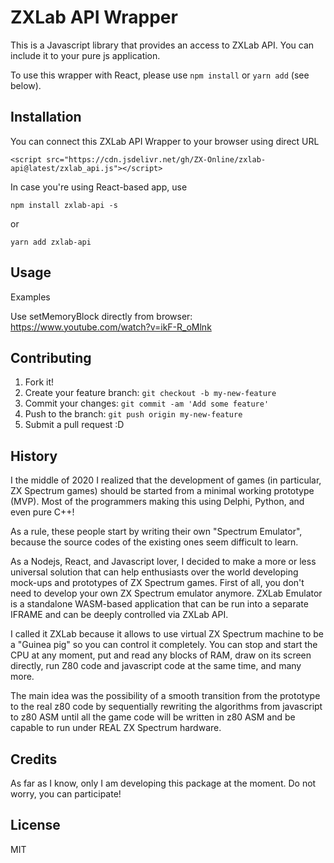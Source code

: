 # ZXLab API Wrapper

This is a Javascript library that provides an access to ZXLab API. You can include it to your pure js application.

To use this wrapper with React, please use `npm install` or `yarn add` (see below).

## Installation

You can connect this ZXLab API Wrapper to your browser using direct URL

```
<script src="https://cdn.jsdelivr.net/gh/ZX-Online/zxlab-api@latest/zxlab_api.js"></script>
```

In case you're using React-based app, use 

`npm install zxlab-api -s`

or 

`yarn add zxlab-api`


## Usage

Examples

Use setMemoryBlock directly from browser:
https://www.youtube.com/watch?v=ikF-R_oMlnk


## Contributing

1. Fork it!
2. Create your feature branch: `git checkout -b my-new-feature`
3. Commit your changes: `git commit -am 'Add some feature'`
4. Push to the branch: `git push origin my-new-feature`
5. Submit a pull request :D

## History

I the middle of 2020 I realized that the development of games (in particular, ZX Spectrum games) should be started from a minimal working prototype (MVP). Most of the programmers making this using Delphi, Python, and even pure C++!

As a rule, these people start by writing their own "Spectrum Emulator", because the source codes of the existing ones seem difficult to learn.

As a Nodejs, React, and Javascript lover, I decided to make a more or less universal solution that can help enthusiasts over the world developing mock-ups and prototypes of ZX Spectrum games. First of all, you don't need to develop your own ZX Spectrum emulator anymore. ZXLab Emulator is a standalone WASM-based application that can be run into a separate IFRAME and can be deeply controlled via ZXLab API.

I called it ZXLab because it allows to use virtual ZX Spectrum machine to be a "Guinea pig" so you can control it completely. You can stop and start the CPU at any moment, put and read any blocks of RAM, draw on its screen directly, run Z80 code and javascript code at the same time, and many more.

The main idea was the possibility of a smooth transition from the prototype to the real z80 code by sequentially rewriting the algorithms from javascript to z80 ASM until all the game code will be written in z80 ASM and be capable to run under REAL ZX Spectrum hardware.

## Credits

As far as I know, only I am developing this package at the moment. Do not worry, you can participate!

## License

MIT